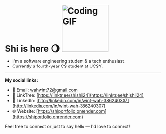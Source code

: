 <div style="display: flex; align-items: center; gap: 15px;">
  <h1 style="margin: 0; align-items: center;">Shi is here 🌖 <img src="https://i.pinimg.com/originals/fe/32/71/fe3271c2f92d9d098bd5a3281eb889e5.gif" width="150" alt="Coding GIF"> </h1>
</div>

<ul>
  <li>I'm a software engineering student & a tech enthusiast.</li>
  <li>Currently a fourth-year CS student at UCSY.</li>
</ul>

---

**My social links:**  
- 📧 Email: wahwint72@gmail.com  
- 🔗 LinkTree: [https://linktr.ee/shishii24](https://linktr.ee/shishii24)  
- 💬 LinkedIn: [http://linkedin.com/in/wint-wah-386240307](http://linkedin.com/in/wint-wah-386240307)  
- 🌐 Website: [https://shiportfolio.onrender.com](https://shiportfolio.onrender.com)

Feel free to connect or just to say hello — I'd love to connect!
